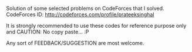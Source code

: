 Solution of some selected problems on CodeForces that I solved.
CodeForces ID: http://codeforces.com/profile/prateeksinghal

It is strongly recommended to use these codes for reference purpose only and CAUTION: No copy paste... :P

Any sort of FEEDBACK/SUGGESTION are most welcome.
